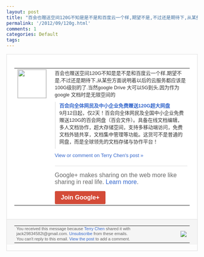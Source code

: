 ```yaml
---
layout: post
title: "百会也赠送空间120G不知是是不是和百度云一个样,期望不是,不过还是期待下,从某些..."
permalink: '/2012/09/120g.html'
comments: 1
categories: Default
tags: 
---
```

<div style="border:solid 1px #dfdfdf;color:#686868;font:13px Arial"><div style="background-color:#fff;padding:20px;"><table cellpadding="0" cellspacing="0"><tr><td style="padding-right:15px;vertical-align:top"><a href="https://plus.google.com/_/notifications/emlink?emrecipient=110200756825219614165&amp;emid=CIjY_K3Cp7ICFUpG3godxHgAAA&amp;path=%2F108643996575278738906&amp;dt=1347160075375&amp;uob=8"><img height="75" src="https://lh3.googleusercontent.com/-KKRGTyJ5Bl0/AAAAAAAAAAI/AAAAAAAAEEY/jllxqER5dCk/s75-c-k-a/photo.jpg" style="border:solid 1px #cccccc;" width="75"/></a></td><td style="width:578px;color:#333;font:13px Arial;vertical-align:top"><div style="padding-bottom:10px">百会也赠送空间120G不知是是不是和百度<wbr/>云一个样,期望不是,不过还是期待下,从某<wbr/>些方面说明着以后的云服务都应该是100G<wbr/>级别的了.当然google Drive 大可以5G到头,因为作为google 文档时是无限空间的</div><div style="margin-bottom:10px;padding-left:10px; border-left:2px solid #EAEAEA"><span style="margin-right:5px"><a href="http://www.baihui.com/freedocs/index.html" style="color:#3366CC;text-decoration:none"><span style="font-weight:bold">百会向全体网民及中小企业免费赠送120G<wbr/>超大网盘</span></a><div style="padding-bottom:10px">9月12日起，仅2天！百会向全体网民及全<wbr/>国中小企业免费赠送120G的百会网盘（百<wbr/>会文件）。具备在线文档编辑，多人文档协作<wbr/>，超大存储空间，支持多移动端访问，免费文<wbr/>档外链共享，文档集中管理等功能。这货可不<wbr/>是普通的网盘，而是全球领先的文档存储与协<wbr/>作平台！</div></span></div><a href="https://plus.google.com/_/notifications/emlink?emrecipient=110200756825219614165&amp;emid=CIjY_K3Cp7ICFUpG3godxHgAAA&amp;path=%2F108643996575278738906%2Fposts%2FZzPgv15XCJR%3Fgpinv%3DAMIXal-U1qwaxTC1nMjgZ2TXBZr1kOO-NNj1yIhX9_hQSsaBUJ6-U1Gf6VsRlL1gu17038PkQgqEFSN1TYjyDpsX_6ivhcNhXYQyC1rY31tT-j-BOM5TGf4&amp;dt=1347160075375&amp;uob=8" style="color:#3366CC;text-decoration:none">View or comment on Terry Chen's post »</a><div style="margin-top:20px;border-top:solid 1px #dfdfdf"><div style="padding:15px 0;color:#686868;font:16px Arial">Google+ makes sharing on the web more like sharing in real life. <a href="http://www.google.com/+/learnmore/" style="color:#3366CC;text-decoration:none">Learn more</a>.</div><a href="https://plus.google.com/_/notifications/emlink?emrecipient=110200756825219614165&amp;emid=CIjY_K3Cp7ICFUpG3godxHgAAA&amp;path=%2F%3Fgpinv%3DAMIXal-U1qwaxTC1nMjgZ2TXBZr1kOO-NNj1yIhX9_hQSsaBUJ6-U1Gf6VsRlL1gu17038PkQgqEFSN1TYjyDpsX_6ivhcNhXYQyC1rY31tT-j-BOM5TGf4&amp;dt=1347160075375&amp;uob=8" style="display:inline-block;padding:7px 15px;background-color:#d44b38; color:#fff;font-size:16px; font-weight:bold;border-radius:2px;-webkit-border-radius:2px; -moz-border-radius:2px;border:solid 1px #c43b28; white-space:nowrap;text-decoration:none">Join Google+</a></div></td></tr></table></div><div style="border-top:solid 1px #dfdfdf;padding:0 20px; background-color:#f5f5f5"><table cellpadding="0" cellspacing="0" style="height:50px"><tbody><tr><td style="vertical-align:middle;width:100%; color:#636363;font:11px Arial; line-height:120%">You received this message because <a href="https://plus.google.com/_/notifications/emlink?emrecipient=110200756825219614165&amp;emid=CIjY_K3Cp7ICFUpG3godxHgAAA&amp;path=%2F108643996575278738906%3Fgpinv%3DAMIXal-U1qwaxTC1nMjgZ2TXBZr1kOO-NNj1yIhX9_hQSsaBUJ6-U1Gf6VsRlL1gu17038PkQgqEFSN1TYjyDpsX_6ivhcNhXYQyC1rY31tT-j-BOM5TGf4&amp;dt=1347160075375&amp;uob=8" style="color:#3366CC;text-decoration:none">Terry Chen</a> shared it with jack29834582t@gmail.com. <a href="https://plus.google.com/_/notifications/emlink?emrecipient=110200756825219614165&amp;emid=CIjY_K3Cp7ICFUpG3godxHgAAA&amp;path=%2F_%2Fnonplus%2Femailsettings%3Fgpinv%3DAMIXal-U1qwaxTC1nMjgZ2TXBZr1kOO-NNj1yIhX9_hQSsaBUJ6-U1Gf6VsRlL1gu17038PkQgqEFSN1TYjyDpsX_6ivhcNhXYQyC1rY31tT-j-BOM5TGf4%26est%3DADH5u8Uc05Vj1bi-emIyF_UTljlYejpsj5L-BwjZcRHSy2J7OOEUFwPDhmxrJ-Jniv5GqDhoMU42Grz01kgxduq6nzAdAvptZeRZAhgkKjq54vLUdsB5BcbdqCGL2li3elSSECee8-ahWkdL2mzMGZ4ok1RrC-umEQ&amp;dt=1347160075375&amp;uob=8" style="color:#3366CC;text-decoration:none">Unsubscribe</a> from these emails.<br/>You can't reply to this email. <a href="https://plus.google.com/_/notifications/emlink?emrecipient=110200756825219614165&amp;emid=CIjY_K3Cp7ICFUpG3godxHgAAA&amp;path=%2F108643996575278738906%2Fposts%2FZzPgv15XCJR%3Fgpinv%3DAMIXal-U1qwaxTC1nMjgZ2TXBZr1kOO-NNj1yIhX9_hQSsaBUJ6-U1Gf6VsRlL1gu17038PkQgqEFSN1TYjyDpsX_6ivhcNhXYQyC1rY31tT-j-BOM5TGf4&amp;dt=1347160075375&amp;uob=8" style="color:#3366CC;text-decoration:none">View the post</a> to add a comment.<br/></td><td><img src="https://ssl.gstatic.com/s2/oz/images/notifications/logo/google-plus-6617a72bb36cc548861652780c9e6ff1.png"/></td></tr></tbody></table></div></div>